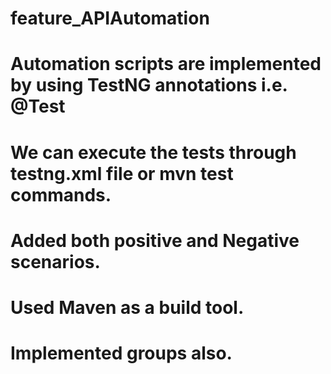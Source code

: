 # feature_APIAutomation

# Automation scripts are implemented by using TestNG annotations i.e. @Test

# We can execute the tests through testng.xml file or mvn test commands.

# Added both positive and Negative scenarios.

# Used Maven as a build tool.

# Implemented groups also.




